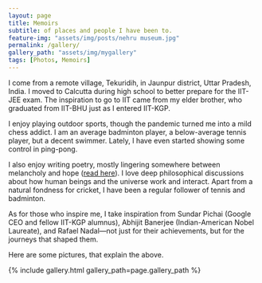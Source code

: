 ```yaml
---
layout: page
title: Memoirs
subtitle: of places and people I have been to.
feature-img: "assets/img/posts/nehru museum.jpg"
permalink: /gallery/
gallery_path: "assets/img/mygallery"
tags: [Photos, Memoirs]
---
```

I come from a remote village, Tekuridih, in Jaunpur district, Uttar Pradesh, India. I moved to Calcutta during high school to better prepare for the IIT-JEE exam. The inspiration to go to IIT came from my elder brother, who graduated from IIT-BHU just as I entered IIT-KGP.

I enjoy playing outdoor sports, though the pandemic turned me into a mild chess addict. I am an average badminton player, a below-average tennis player, but a decent swimmer. Lately, I have even started showing some control in ping-pong.

I also enjoy writing poetry, mostly lingering somewhere between melancholy and hope (<a href="https://ankiitgupta7.github.io/" target="_blank">read here</a>). I love deep philosophical discussions about how human beings and the universe work and interact. Apart from a natural fondness for cricket, I have been a regular follower of tennis and badminton.

As for those who inspire me, I take inspiration from Sundar Pichai (Google CEO and fellow IIT-KGP alumnus), Abhijit Banerjee (Indian-American Nobel Laureate), and Rafael Nadal—not just for their achievements, but for the journeys that shaped them.

Here are some pictures, that explain the above.

{% include gallery.html gallery_path=page.gallery_path %}